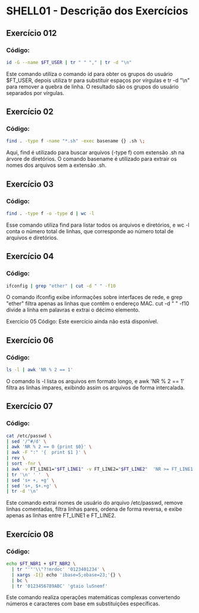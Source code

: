 # SHELL01 - Descrição dos Exercícios

## Exercício 012

### Código:
```bash
id -G --name $FT_USER | tr " " "," | tr -d "\n"
```
Este comando utiliza o comando id para obter os grupos do usuário $FT_USER, depois utiliza tr para substituir espaços por vírgulas e tr -d "\n" para remover a quebra de linha. O resultado são os grupos do usuário separados por vírgulas.

## Exercício 02
### Código:
```bash
find . -type f -name "*.sh" -exec basename {} .sh \;
```
Aqui, find é utilizado para buscar arquivos (-type f) com extensão .sh na árvore de diretórios. O comando basename é utilizado para extrair os nomes dos arquivos sem a extensão .sh.

## Exercício 03
### Código:
```bash
find . -type f -o -type d | wc -l
```
Esse comando utiliza find para listar todos os arquivos e diretórios, e wc -l conta o número total de linhas, que corresponde ao número total de arquivos e diretórios.

## Exercício 04
### Código:
```bash
ifconfig | grep "ether" | cut -d " " -f10
```
O comando ifconfig exibe informações sobre interfaces de rede, e grep "ether" filtra apenas as linhas que contêm o endereço MAC. cut -d " " -f10 divide a linha em palavras e extrai o décimo elemento.

Exercício 05
Código:
Este exercício ainda não está disponível.

## Exercício 06
### Código:
```bash
ls -l | awk 'NR % 2 == 1'
```
O comando ls -l lista os arquivos em formato longo, e awk 'NR % 2 == 1' filtra as linhas ímpares, exibindo assim os arquivos de forma intercalada.

## Exercício 07
### Código:
```bash
cat /etc/passwd \
| sed '/^#/d' \
| awk 'NR % 2 == 0 {print $0}' \
| awk -F ":" '{  print $1 }' \
| rev \
| sort -fnr \
| awk -v FT_LINE1="$FT_LINE1" -v FT_LINE2="$FT_LINE2"  'NR >= FT_LINE1 && NR <= FT_LINE2 { print $0 }' \
| tr '\n' ' '  \
| sed 's+ +, +g' \
| sed 's+, $+.+g' \
| tr -d '\n'
```
Este comando extrai nomes de usuário do arquivo /etc/passwd, remove linhas comentadas, filtra linhas pares, ordena de forma reversa, e exibe apenas as linhas entre FT_LINE1 e FT_LINE2.

## Exercício 08
### Código:
```bash
echo $FT_NBR1 + $FT_NBR2 \
  | tr "'"'\\"?!mrdoc' '0123401234' \
  | xargs -I{} echo 'ibase=5;obase=23;'{} \
  | bc \
  | tr '0123456789ABC' 'gtaio luSnemf'
```
Este comando realiza operações matemáticas complexas convertendo números e caracteres com base em substituições específicas.

